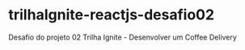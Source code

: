 # trilhaIgnite-reactjs-desafio02
 Desafio do projeto 02 Trilha Ignite - Desenvolver um Coffee Delivery
